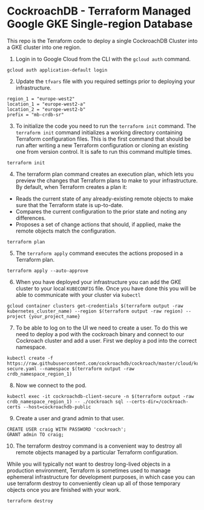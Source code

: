 # CockroachDB  - Terraform Managed Google GKE Single-region Database

This repo is the Terraform code to deploy a single CockroachDB Cluster into a GKE cluster into one region.

1. Login in to Google Cloud from the CLI with the `gcloud auth` command.

```
gcloud auth application-default login
```

2. Update the `tfvars` file with you required settings prior to deploying your infrastructure.

```
region_1 = "europe-west2"
location_1 = "europe-west2-a"
location_2 = "europe-west2-b"
prefix = "mb-crdb-sr"
```

3. To initialize the code you need to run the `terraform init` command. The `terraform init` command initializes a working directory containing Terraform configuration files. This is the first command that should be run after writing a new Terraform configuration or cloning an existing one from version control. It is safe to run this command multiple times.

```
terraform init
```

4. The terraform plan command creates an execution plan, which lets you preview the changes that Terraform plans to make to your infrastructure. By default, when Terraform creates a plan it:

- Reads the current state of any already-existing remote objects to make sure that the Terraform state is up-to-date.
- Compares the current configuration to the prior state and noting any differences.
- Proposes a set of change actions that should, if applied, make the remote objects match the configuration.

```
terraform plan
```

5. The `terraform apply` command executes the actions proposed in a Terraform plan.

```
terraform apply --auto-approve
```

6. When you have deployed your infrastructure you can add the GKE cluster to your local `KUBECONFIG` file. Once you have done this you will be able to communicate with your cluster via `kubectl`

```
gcloud container clusters get-credentials $(terraform output -raw kubernetes_cluster_name) --region $(terraform output -raw region) --project {your_project_name}
```

7. To be able to log on to the UI we need to create a user. To do this we need to deploy a pod with the cockroach binary and connect to our Cockroach cluster and add a user. First we deploy a pod into the correct namespace.

```
kubectl create -f https://raw.githubusercontent.com/cockroachdb/cockroach/master/cloud/kubernetes/multiregion/client-secure.yaml --namespace $(terraform output -raw crdb_namespace_region_1)
```

8. Now we connect to the pod.

```
kubectl exec -it cockroachdb-client-secure -n $(terraform output -raw crdb_namespace_region_1) -- ./cockroach sql --certs-dir=/cockroach-certs --host=cockroachdb-public
```

9. Create a user and grand admin to that user.

```
CREATE USER craig WITH PASSWORD 'cockroach';
GRANT admin TO craig;
```


10. The terraform destroy command is a convenient way to destroy all remote objects managed by a particular Terraform configuration.

While you will typically not want to destroy long-lived objects in a production environment, Terraform is sometimes used to manage ephemeral infrastructure for development purposes, in which case you can use terraform destroy to conveniently clean up all of those temporary objects once you are finished with your work.

```
terraform destroy
```